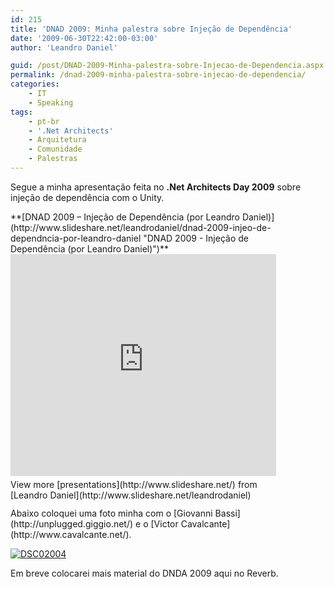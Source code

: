 ```yaml
---
id: 215
title: 'DNAD 2009: Minha palestra sobre Injeção de Dependência'
date: '2009-06-30T22:42:00-03:00'
author: 'Leandro Daniel'

guid: /post/DNAD-2009-Minha-palestra-sobre-Injecao-de-Dependencia.aspx
permalink: /dnad-2009-minha-palestra-sobre-injecao-de-dependencia/
categories:
    - IT
    - Speaking
tags:
    - pt-br
    - '.Net Architects'
    - Arquitetura
    - Comunidade
    - Palestras
---
```


Segue a minha apresentação feita no **.Net Architects Day 2009** sobre injeção de dependência com o Unity.

<div id="__ss_1670099" style="width: 425px;">**[DNAD 2009 – Injeção de Dependência (por Leandro Daniel)](http://www.slideshare.net/leandrodaniel/dnad-2009-injeo-de-dependncia-por-leandro-daniel "DNAD 2009 - Injeção de Dependência (por Leandro Daniel)")** <iframe frameborder="0" height="355" loading="lazy" marginheight="0" marginwidth="0" scrolling="no" src="http://www.slideshare.net/slideshow/embed_code/1670099" width="425"></iframe><div style="padding-bottom: 12px; padding-left: 0px; padding-right: 0px; padding-top: 5px;">View more [presentations](http://www.slideshare.net/) from [Leandro Daniel](http://www.slideshare.net/leandrodaniel)</div></div>Abaixo coloquei uma foto minha com o [Giovanni Bassi](http://unplugged.giggio.net/) e o [Victor Cavalcante](http://www.cavalcante.net/).

[![DSC02004](http://leandrodaniel.com/pics/WindowsLiveWriter/DNAD2009MinhapalestrasobreInjeodeDependn/185F73B8/DSC02004_thumb.jpg "DSC02004")](http://leandrodaniel.com/pics/WindowsLiveWriter/DNAD2009MinhapalestrasobreInjeodeDependn/20BE27AD/DSC02004.jpg)

Em breve colocarei mais material do DNDA 2009 aqui no Reverb.
